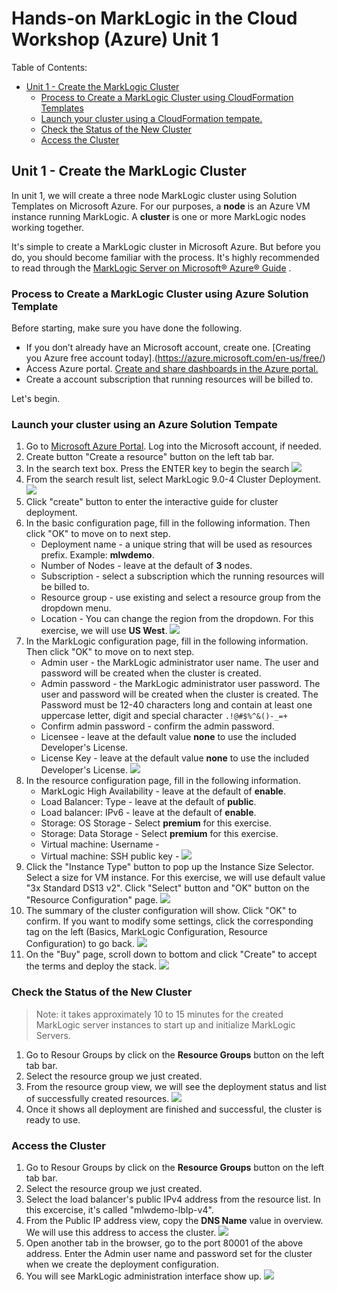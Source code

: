 # Hands-on MarkLogic in the Cloud Workshop (Azure) Unit 1

Table of Contents:
- [Unit 1 - Create the MarkLogic Cluster](#unit1)
	- [Process to Create a MarkLogic Cluster using CloudFormation Templates](#process)
	- [Launch your cluster using a CloudFormation tempate.](#launch)
	- [Check the Status of the New Cluster](#cluster)
	- [Access the Cluster](#access)

<a name="unit1"></a>
## Unit 1 - Create the MarkLogic Cluster

In unit 1, we will create a three node MarkLogic cluster using Solution Templates on Microsoft Azure. For our purposes, a **node** is an Azure VM instance running MarkLogic. A **cluster** is one or more MarkLogic nodes working together.

It's simple to create a MarkLogic cluster in Microsoft Azure. But before you do, you should become familiar with the process. It's highly recommended to read through the [MarkLogic Server on Microsoft® Azure® Guide](http://docs.marklogic.com/guide/azure) .

<a name="process"></a>
### Process to Create a MarkLogic Cluster using Azure Solution Template

Before starting, make sure you have done the following.  

* If you don’t already have an Microsoft account, create one. [Creating you Azure free account today].(https://azure.microsoft.com/en-us/free/)
* Access Azure portal. [Create and share dashboards in the Azure portal.](https://docs.microsoft.com/en-us/azure/azure-portal/azure-portal-dashboards)
* Create a account subscription that running resources will be billed to.

Let's begin.

<a name="launch"></a>
### Launch your cluster using an Azure Solution Tempate

1. Go to [Microsoft Azure Portal](https://portal.azure.com/). Log into the Microsoft account, if needed.
2. Create button "Create a resource" button on the left tab bar.
3. In the search text box. Press the ENTER key to begin the search
![](images/search.png)
4. From the search result list, select MarkLogic 9.0-4 Cluster Deployment.
![](images/clusterDeployment.png)
5. Click "create" button to enter the interactive guide for cluster deployment.
6. In the basic configuration page, fill in the following information. Then click "OK" to move on to next step.
	* Deployment name - a unique string that will be used as resources prefix. Example: **mlwdemo**.
	* Number of Nodes - leave at the default of **3** nodes.
	* Subscription - select a subscription which the running resources will be billed to.
	* Resource group - use existing and select a resource group from the dropdown menu.
	* Location - You can change the region from the dropdown. For this exercise, we will use **US West**.
![](images/basicConfig.png)
7. In the MarkLogic configuration page, fill in the following information. Then click "OK" to move on to next step.
	* Admin user - the MarkLogic administrator user name. The user and password will be created when the cluster is created.
	* Admin password - the MarkLogic administrator user password. The user and password will be created when the cluster is created. The Password must be 12-40 characters long and contain at least one uppercase letter, digit and special character `.!@#$%^&()-_=+`
	* Confirm admin password - confirm the admin password.
	* Licensee - leave at the default value **none** to use the included Developer's License.
	* License Key - leave at the default value **none** to use the included Developer's License.
![](images/marklogicConfig.png)
8. In the resource configuration page, fill in the following information.
	* MarkLogic High Availability - leave at the default of **enable**.
	* Load Balancer: Type - leave at the default of **public**.
	* Load balancer: IPv6 - leave at the default of **enable**.
	* Storage: OS Storage - Select **premium** for this exercise.
	* Storage: Data Storage - Select **premium** for this exercise.
	* Virtual machine: Username - 
	* Virtual machine: SSH public key - 
![](images/resourceConfig.png)
9. Click the "Instance Type" button to pop up the Instance Size Selector. Select a size for VM instance. For this exercise, we will use default value "3x Standard DS13 v2". Click "Select" button and "OK" button on the "Resource Configuration" page.
![](images/sizeSelector.png)
10. The summary of the cluster configuration will show. Click "OK" to confirm. If you want to modify some settings, click the corresponding tag on the left (Basics, MarkLogic Configuration, Resource Configuration) to go back.
![](images/summary.png)
11. On the "Buy" page, scroll down to bottom and click "Create" to accept the terms and deploy the stack.
![](images/create.png)

<a name="cluster"></a>
### Check the Status of the New Cluster

> Note: it takes approximately 10 to 15 minutes for the created MarkLogic server instances to start up and initialize MarkLogic Servers.

1. Go to Resour Groups by click on the **Resource Groups** button on the left tab bar.
2. Select the resource group we just created.
3. From the resource group view, we will see the deployment status and list of successfully created resources.
![](images/resourceGroup.png)
4. Once it shows all deployment are finished and successful, the cluster is ready to use.

<a name="access"></a>
### Access the Cluster

1. Go to Resour Groups by click on the **Resource Groups** button on the left tab bar.
2. Select the resource group we just created.
3. Select the load balancer's public IPv4 address from the resource list. In this excercise, it's called "mlwdemo-lbIp-v4".
4. From the Public IP address view, copy the **DNS Name** value in overview. We will use this address to access the cluster.
![](images/lbip.png)
5. Open another tab in the browser, go to the port 80001 of the above address. Enter the Admin user name and password set for the cluster when we create the deployment configuration.
6. You will see MarkLogic administration interface show up.
![](images/adminGui.png)

